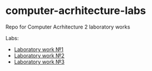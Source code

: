 # computer-acrhitecture-labs
Repo for Computer Acrhitecture 2 laboratory works

Labs:
- [Laboratory work №1](https://github.com/ForeverProglamer/computer-acrhitecture-labs/tree/lab1)
- [Laboratory work №2](https://github.com/ForeverProglamer/computer-architecture-labs/tree/lab2)
- [Laboratory work №3](https://github.com/ForeverProglamer/computer-architecture-labs/tree/lab3)
